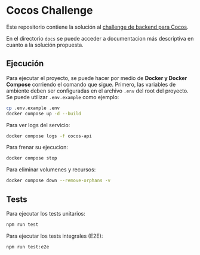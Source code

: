 # Cocos Challenge

Este repositorio contiene la solución al [challenge de backend para Cocos](https://github.com/cocos-capital/cocos-challenge/blob/main/backend-challenge.md).

En el directorio `docs` se puede acceder a documentacion más descriptiva en cuanto a la solución propuesta.

## Ejecución

Para ejecutar el proyecto, se puede hacer por medio de **Docker y Docker Compose** corriendo el comando que sigue. Primero, las variables de ambiente deben ser configuradas en el archivo `.env` del root del proyecto. Se puede utilizar `.env.example` como ejemplo:

```sh
cp .env.example .env
docker compose up -d --build
```

Para ver logs del servicio:

```sh
docker compose logs -f cocos-api
```

Para frenar su ejecucion:

```sh
docker compose stop
```

Para eliminar volumenes y recursos:

```sh
docker compose down --remove-orphans -v
```

## Tests

Para ejecutar los tests unitarios:

```sh
npm run test
```

Para ejecutar los tests integrales (E2E):

```sh
npm run test:e2e
```